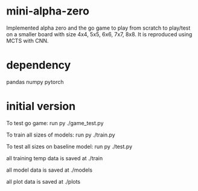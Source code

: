# mini-alpha-zero
Implemented alpha zero and the go game to play from scratch to play/test on a smaller board with size 4x4, 5x5, 6x6, 7x7, 8x8. It is reproduced using MCTS with CNN.

# dependency
pandas
numpy
pytorch

# initial version
To test go game:
run py ./game_test.py

To train all sizes of models:
run py ./train.py

To test all sizes on baseline model:
run py ./test.py 

all training temp data is saved at ./train

all model data is saved at ./models

all plot data is saved at ./plots
